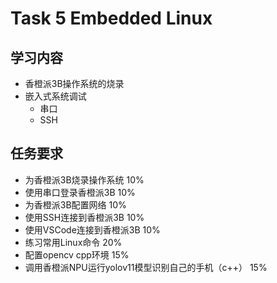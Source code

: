 # Task 5 Embedded Linux
## 学习内容
 - 香橙派3B操作系统的烧录
 - 嵌入式系统调试
   - 串口
   - SSH
## 任务要求
 - 为香橙派3B烧录操作系统 10%
 - 使用串口登录香橙派3B 10%
 - 为香橙派3B配置网络 10%
 - 使用SSH连接到香橙派3B 10%
 - 使用VSCode连接到香橙派3B 10%
 - 练习常用Linux命令 20%
 - 配置opencv cpp环境 15%
 - 调用香橙派NPU运行yolov11模型识别自己的手机（c++） 15%